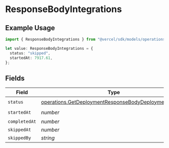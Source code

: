 # ResponseBodyIntegrations

## Example Usage

```typescript
import { ResponseBodyIntegrations } from "@vercel/sdk/models/operations/getdeployment.js";

let value: ResponseBodyIntegrations = {
  status: "skipped",
  startedAt: 7917.61,
};
```

## Fields

| Field                                                                                                                          | Type                                                                                                                           | Required                                                                                                                       | Description                                                                                                                    |
| ------------------------------------------------------------------------------------------------------------------------------ | ------------------------------------------------------------------------------------------------------------------------------ | ------------------------------------------------------------------------------------------------------------------------------ | ------------------------------------------------------------------------------------------------------------------------------ |
| `status`                                                                                                                       | [operations.GetDeploymentResponseBodyDeploymentsStatus](../../models/operations/getdeploymentresponsebodydeploymentsstatus.md) | :heavy_check_mark:                                                                                                             | N/A                                                                                                                            |
| `startedAt`                                                                                                                    | *number*                                                                                                                       | :heavy_check_mark:                                                                                                             | N/A                                                                                                                            |
| `completedAt`                                                                                                                  | *number*                                                                                                                       | :heavy_minus_sign:                                                                                                             | N/A                                                                                                                            |
| `skippedAt`                                                                                                                    | *number*                                                                                                                       | :heavy_minus_sign:                                                                                                             | N/A                                                                                                                            |
| `skippedBy`                                                                                                                    | *string*                                                                                                                       | :heavy_minus_sign:                                                                                                             | N/A                                                                                                                            |